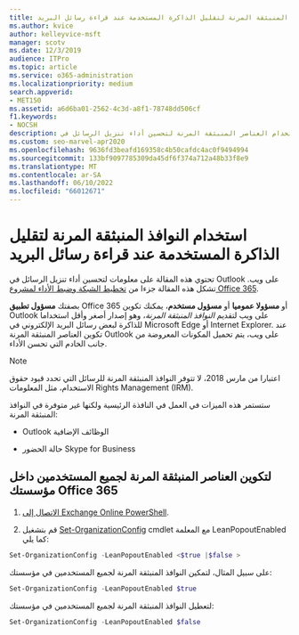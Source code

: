 ```yaml
---
title: استخدام النوافذ المنبثقة المرنة لتقليل الذاكرة المستخدمة عند قراءة رسائل البريد
ms.author: kvice
author: kelleyvice-msft
manager: scotv
ms.date: 12/3/2019
audience: ITPro
ms.topic: article
ms.service: o365-administration
ms.localizationpriority: medium
search.appverid:
- MET150
ms.assetid: a6d6ba01-2562-4c3d-a8f1-78748dd506cf
f1.keywords:
- NOCSH
description: تحتوي هذه المقالة على معلومات حول استخدام العناصر المنبثقة المرنة لتحسين أداء تنزيل الرسائل في Outlook على ويب.
ms.custom: seo-marvel-apr2020
ms.openlocfilehash: 9636fd3beafd169358c4b50cafdc4ac0f9494994
ms.sourcegitcommit: 133bf9097785309da45df6f374a712a48b33f8e9
ms.translationtype: MT
ms.contentlocale: ar-SA
ms.lasthandoff: 06/10/2022
ms.locfileid: "66012671"
---
```

# <a name="use-lean-popouts-to-reduce-memory-used-when-reading-mail-messages"></a>استخدام النوافذ المنبثقة المرنة لتقليل الذاكرة المستخدمة عند قراءة رسائل البريد

تحتوي هذه المقالة على معلومات لتحسين أداء تنزيل الرسائل في Outlook على ويب. تشكل هذه المقالة جزءا من [تخطيط الشبكة وضبط الأداء لمشروع Office 365](./network-planning-and-performance.md).
  
بصفتك **مسؤول تطبيق** Office 365 أو **مسؤولا عموميا** أو **مسؤول مستخدم**، يمكنك تكوين Outlook على ويب لتقديم _النوافذ المنبثقة المرنة_، وهو إصدار أصغر وأقل استخداما للذاكرة لبعض رسائل البريد الإلكتروني في Microsoft Edge أو Internet Explorer. عند تكوين العناصر المنبثقة المرنة Outlook على ويب، يتم تحميل المكونات المعروضة من جانب الخادم التي تحسن الأداء.
  
> [!NOTE]
> اعتبارا من مارس 2018، لا تتوفر النوافذ المنبثقة المرنة للرسائل التي تحدد قيود حقوق الاستخدام، مثل المعلومات Rights Management (IRM).
  
ستستمر هذه الميزات في العمل في النافذة الرئيسية ولكنها غير متوفرة في النوافذ المنبثقة المرنة:
  
- Outlook الوظائف الإضافية
  
- حالة الحضور Skype for Business
  
## <a name="to-configure-lean-popouts-for-all-users-within-your-office-365-organization"></a>لتكوين العناصر المنبثقة المرنة لجميع المستخدمين داخل مؤسستك Office 365
  
1. [الاتصال إلى Exchange Online PowerShell](/powershell/exchange/connect-to-exchange-online-powershell).
  
2. قم بتشغيل [Set-OrganizationConfig](/powershell/module/exchange/set-organizationconfig) cmdlet مع المعلمة LeanPopoutEnabled كما يلي:

  ```powershell
  Set-OrganizationConfig -LeanPopoutEnabled <$true |$false >
  ```

  على سبيل المثال، لتمكين النوافذ المنبثقة المرنة لجميع المستخدمين في مؤسستك:
  
  ```powershell
  Set-OrganizationConfig -LeanPopoutEnabled $true
  ```

  لتعطيل النوافذ المنبثقة المرنة لجميع المستخدمين في مؤسستك:

  ```powershell
  Set-OrganizationConfig -LeanPopoutEnabled $false
  ```
